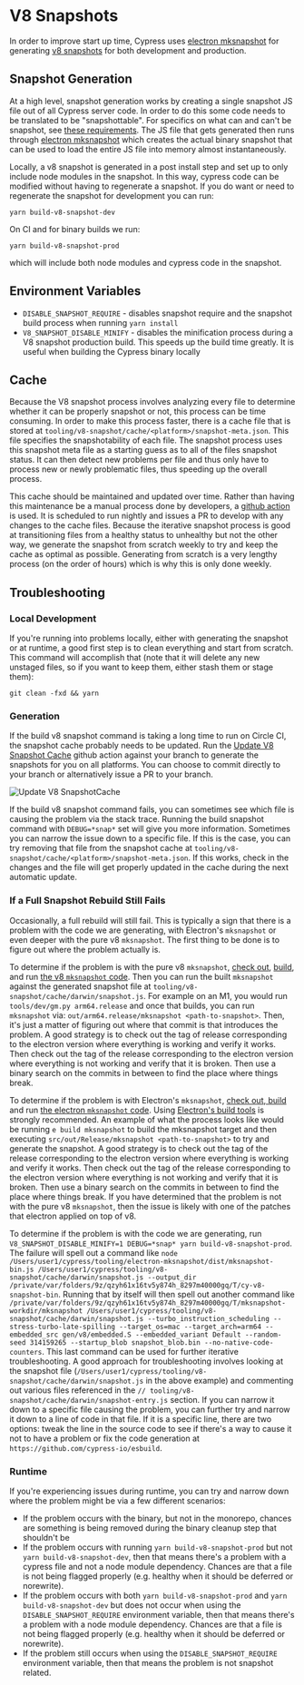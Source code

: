 # V8 Snapshots

In order to improve start up time, Cypress uses [electron mksnapshot](https://github.com/electron/mksnapshot) for generating [v8 snapshots](https://v8.dev/blog/custom-startup-snapshots) for both development and production.

## Snapshot Generation

At a high level, snapshot generation works by creating a single snapshot JS file out of all Cypress server code. In order to do this some code needs to be translated to be "snapshottable". For specifics on what can and can't be snapshot, see [these requirements](https://github.com/cypress-io/cypress/tree/develop/tooling/v8-snapshot#requirements). The JS file that gets generated then runs through [electron mksnapshot](https://github.com/cypress-io/cypress/tree/develop/tooling/electron-mksnapshot) which creates the actual binary snapshot that can be used to load the entire JS file into memory almost instantaneously.

Locally, a v8 snapshot is generated in a post install step and set up to only include node modules in the snapshot. In this way, cypress code can be modified without having to regenerate a snapshot. If you do want or need to regenerate the snapshot for development you can run:

```shell
yarn build-v8-snapshot-dev
```

On CI and for binary builds we run:

```shell
yarn build-v8-snapshot-prod
```

which will include both node modules and cypress code in the snapshot.

## Environment Variables

* `DISABLE_SNAPSHOT_REQUIRE` - disables snapshot require and the snapshot build process when running `yarn install`
* `V8_SNAPSHOT_DISABLE_MINIFY` - disables the minification process during a V8 snapshot production build. This speeds up the build time greatly. It is useful when building the Cypress binary locally

## Cache

Because the V8 snapshot process involves analyzing every file to determine whether it can be properly snapshot or not, this process can be time consuming. In order to make this process faster, there is a cache file that is stored at `tooling/v8-snapshot/cache/<platform>/snapshot-meta.json`. This file specifies the snapshotability of each file. The snapshot process uses this snapshot meta file as a starting guess as to all of the files snapshot status. It can then detect new problems per file and thus only have to process new or newly problematic files, thus speeding up the overall process.

This cache should be maintained and updated over time. Rather than having this maintenance be a manual process done by developers, a [github action](https://github.com/cypress-io/cypress/blob/develop/.github/workflows/update_v8_snapshot_cache.yml) is used. It is scheduled to run nightly and issues a PR to develop with any changes to the cache files. Because the iterative snapshot process is good at transitioning files from a healthy status to unhealthy but not the other way, we generate the snapshot from scratch weekly to try and keep the cache as optimal as possible. Generating from scratch is a very lengthy process (on the order of hours) which is why this is only done weekly.

## Troubleshooting

### Local Development

If you're running into problems locally, either with generating the snapshot or at runtime, a good first step is to clean everything and start from scratch. This command will accomplish that (note that it will delete any new unstaged files, so if you want to keep them, either stash them or stage them):

```shell
git clean -fxd && yarn
```

### Generation

If the build v8 snapshot command is taking a long time to run on Circle CI, the snapshot cache probably needs to be updated. Run the [Update V8 Snapshot Cache](https://github.com/cypress-io/cypress/actions/workflows/update_v8_snapshot_cache.yml) github action against your branch to generate the snapshots for you on all platforms. You can choose to commit directly to your branch or alternatively issue a PR to your branch.

![Update V8 SnapshotCache](https://user-images.githubusercontent.com/4873279/206541239-1afb1d29-4d66-4593-92a7-5a5961a12137.png)

If the build v8 snapshot command fails, you can sometimes see which file is causing the problem via the stack trace. Running the build snapshot command with `DEBUG=*snap*` set will give you more information. Sometimes you can narrow the issue down to a specific file. If this is the case, you can try removing that file from the snapshot cache at `tooling/v8-snapshot/cache/<platform>/snapshot-meta.json`. If this works, check in the changes and the file will get properly updated in the cache during the next automatic update.

### If a Full Snapshot Rebuild Still Fails

Occasionally, a full rebuild will still fail. This is typically a sign that there is a problem with the code we are generating, with Electron's `mksnapshot` or even deeper with the pure v8 `mksnapshot`. The first thing to be done is to figure out where the problem actually is.

To determine if the problem is with the pure v8 `mksnapshot`, [check out](https://v8.dev/docs/source-code), [build](https://v8.dev/docs/build-gn), and run [the v8 `mksnapshot` code](https://github.com/v8/v8/). Then you can run the built `mksnapshot` against the generated snapshot file at `tooling/v8-snapshot/cache/darwin/snapshot.js`. For example on an M1, you would run `tools/dev/gm.py arm64.release` and once that builds, you can run `mksnapshot` via: `out/arm64.release/mksnapshot <path-to-snapshot>`. Then, it's just a matter of figuring out where that commit is that introduces the problem. A good strategy is to check out the tag of release corresponding to the electron version where everything is working and verify it works. Then check out the tag of the release corresponding to the electron version where everything is not working and verify that it is broken. Then use a binary search on the commits in between to find the place where things break.

To determine if the problem is with Electron's `mksnapshot`, [check out, build](https://www.electronjs.org/docs/latest/development/build-instructions-gn) and run [the electron `mksnapshot` code](https://github.com/electron/electron). Using [Electron's build tools](https://github.com/electron/build-tools) is strongly recommended. An example of what the process looks like would be running `e build mksnapshot` to build the mksnapshot target and then executing `src/out/Release/mksnapshot <path-to-snapshot>` to try and generate the snapshot. A good strategy is to check out the tag of the release corresponding to the electron version where everything is working and verify it works. Then check out the tag of the release corresponding to the electron version where everything is not working and verify that it is broken. Then use a binary search on the commits in between to find the place where things break. If you have determined that the problem is not with the pure v8 `mksnapshot`, then the issue is likely with one of the patches that electron applied on top of v8.

To determine if the problem is with the code we are generating, run `V8_SNAPSHOT_DISABLE_MINIFY=1 DEBUG=*snap* yarn build-v8-snapshot-prod`. The failure will spell out a command like `node /Users/user1/cypress/tooling/electron-mksnapshot/dist/mksnapshot-bin.js /Users/user1/cypress/tooling/v8-snapshot/cache/darwin/snapshot.js --output_dir /private/var/folders/9z/qzyh61x16tv5y874h_8297m40000gq/T/cy-v8-snapshot-bin`. Running that by itself will then spell out another command like `/private/var/folders/9z/qzyh61x16tv5y874h_8297m40000gq/T/mksnapshot-workdir/mksnapshot /Users/user1/cypress/tooling/v8-snapshot/cache/darwin/snapshot.js --turbo_instruction_scheduling --stress-turbo-late-spilling --target_os=mac --target_arch=arm64 --embedded_src gen/v8/embedded.S --embedded_variant Default --random-seed 314159265 --startup_blob snapshot_blob.bin --no-native-code-counters`. This last command can be used for further iterative troubleshooting. A good approach for troubleshooting involves looking at the snapshot file (`/Users/user1/cypress/tooling/v8-snapshot/cache/darwin/snapshot.js` in the above example) and commenting out various files referenced in the `// tooling/v8-snapshot/cache/darwin/snapshot-entry.js` section. If you can narrow it down to a specific file causing the problem, you can further try and narrow it down to a line of code in that file. If it is a specific line, there are two options: tweak the line in the source code to see if there's a way to cause it not to have a problem or fix the code generation at `https://github.com/cypress-io/esbuild`.

### Runtime

If you're experiencing issues during runtime, you can try and narrow down where the problem might be via a few different scenarios:

* If the problem occurs with the binary, but not in the monorepo, chances are something is being removed during the binary cleanup step that shouldn't be
* If the problem occurs with running `yarn build-v8-snapshot-prod` but not `yarn build-v8-snapshot-dev`, then that means there's a problem with a cypress file and not a node module dependency. Chances are that a file is not being flagged properly (e.g. healthy when it should be deferred or norewrite).
* If the problem occurs with both `yarn build-v8-snapshot-prod` and `yarn build-v8-snapshot-dev` but does not occur when using the `DISABLE_SNAPSHOT_REQUIRE` environment variable, then that means there's a problem with a node module dependency. Chances are that a file is not being flagged properly (e.g. healthy when it should be deferred or norewrite).
* If the problem still occurs when using the `DISABLE_SNAPSHOT_REQUIRE` environment variable, then that means the problem is not snapshot related.
